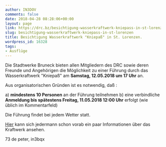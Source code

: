 ```yaml
---
author: IN3DOV
comments: false
date: 2018-04-28 08:28:06+00:00
layout: page
link: https://drc.bz/besichtigung-wasserkraftwerk-kniepass-in-st-lorenzen/
slug: besichtigung-wasserkraftwerk-kniepass-in-st-lorenzen
title: Besichtigung Wasserkraftwerk "Kniepaß" in St. Lorenzen.
wordpress_id: 16328
tags:
- Ausflüge
---
```


Die Stadtwerke Bruneck bieten allen Mitgliedern des DRC sowie deren Freunde und Angehörigen die Möglichkeit zu einer Führung durch das Wasserkraftwerk "Kniepaß" am **Samstag, 12.05.2018 um 17 Uhr** an.

Aus organisatorischen Gründen ist es notwendig, daß :

a) **mindestens 10 Personen** an der Führung teilnehmen
b) eine verbindliche **Anmeldung bis spätestens Freitag, 11.05.2018 12:00 Uhr** erfolgt (wie üblich im Kommentarfeld)

Die Führung findet bei jedem Wetter statt.

[Hier](https://www.stadtwerke.it/de/stromversorgung/kraftwerk-kniepass.html) kann sich jedermann schon vorab ein paar Informationen über das Kraftwerk ansehen.

73 de peter, in3bqx
